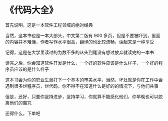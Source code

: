 # 《代码大全》

首先说明，这是一本软件工程领域的绝对经典

当然，这本书也是一本大部头，中文第二版有 900 多页，但是不要被吓到，里面的内容并不难懂，作者写作水平很高，翻译的也比较流畅，读起来是一种享受

记得，这是在大学里读过的为数不多的从头到尾没有想过放弃就读完的一本书

读完之后，你会知道软件开发是什么，一个好的软件应该是什么样子，一个好的程序员应该的是什么样子

这本书会为你的职业生涯打下一个基本的审美水平，当然，坏处就是你在工作中会遇到很多烂程序员，烂代码，你不得不在知道什么是好的的情况下，与他们共事

但是，还好，只要你坚持进步，坚持学习，你就算不能感化他们，你早晚也可以脱离他们的魔咒

还得什么，下单吧
